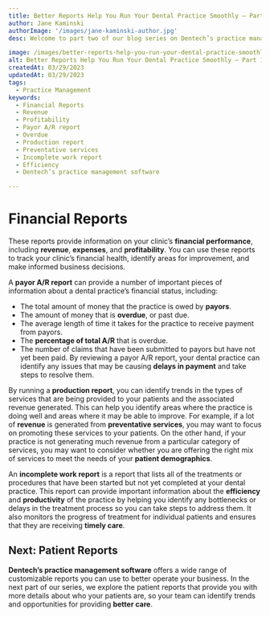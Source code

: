 ```yaml
---
title: Better Reports Help You Run Your Dental Practice Smoothly – Part 1
author: Jane Kaminski
authorImage: '/images/jane-kaminski-author.jpg'
desc: Welcome to part two of our blog series on Dentech’s practice management software reports. After exploring financial reports in part one, we’re now diving into patient reports. These reports offer valuable insights into patient demographics, dental histories, and more, helping you enhance patient care and retention. Let’s explore the key patient reports in Dentech’s software.

image: /images/better-reports-help-you-run-your-dental-practice-smoothly-part-1.webp
alt: Better Reports Help You Run Your Dental Practice Smoothly – Part 1
createdAt: 03/29/2023
updatedAt: 03/29/2023
tags:
  - Practice Management
keywords:
  - Financial Reports
  - Revenue
  - Profitability
  - Payor A/R report
  - Overdue
  - Production report
  - Preventative services
  - Incomplete work report
  - Efficiency
  - Dentech’s practice management software

---
```


# Financial Reports
These reports provide information on your clinic’s **financial performance**, including **revenue**, **expenses**, and **profitability**. You can use these reports to track your clinic’s financial health, identify areas for improvement, and make informed business decisions.

A **payor A/R report** can provide a number of important pieces of information about a dental practice’s financial status, including:
- The total amount of money that the practice is owed by **payors**.
- The amount of money that is **overdue**, or past due.
- The average length of time it takes for the practice to receive payment from payors.
- The **percentage of total A/R** that is overdue.
- The number of claims that have been submitted to payors but have not yet been paid.
By reviewing a payor A/R report, your dental practice can identify any issues that may be causing **delays in payment** and take steps to resolve them.

By running a **production report**, you can identify trends in the types of services that are being provided to your patients and the associated revenue generated. This can help you identify areas where the practice is doing well and areas where it may be able to improve. For example, if a lot of **revenue** is generated from **preventative services**, you may want to focus on promoting these services to your patients. On the other hand, if your practice is not generating much revenue from a particular category of services, you may want to consider whether you are offering the right mix of services to meet the needs of your **patient demographics**.

An **incomplete work report** is a report that lists all of the treatments or procedures that have been started but not yet completed at your dental practice. This report can provide important information about the **efficiency** and **productivity** of the practice by helping you identify any bottlenecks or delays in the treatment process so you can take steps to address them. It also monitors the progress of treatment for individual patients and ensures that they are receiving **timely care**.

## Next: Patient Reports
**Dentech’s practice management software** offers a wide range of customizable reports you can use to better operate your business. In the next part of our series, we explore the patient reports that provide you with more details about who your patients are, so your team can identify trends and opportunities for providing **better care**.

